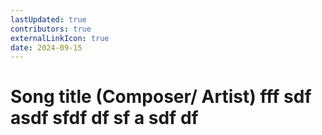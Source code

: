 ```yaml
---
lastUpdated: true
contributors: true
externalLinkIcon: true
date: 2024-09-15
---
```

# Song title (Composer/ Artist) fff sdf asdf sfdf df sf a sdf df 

![]()